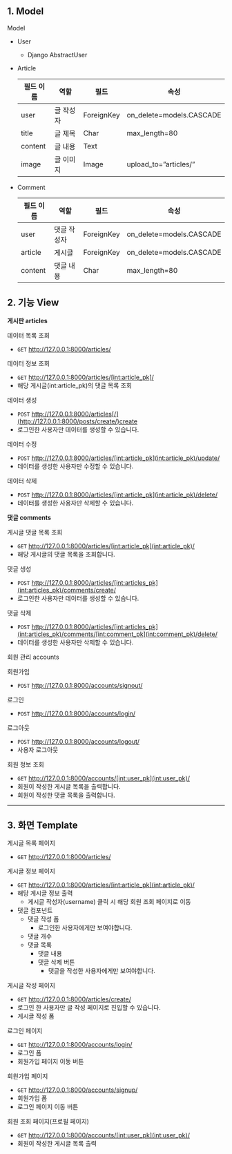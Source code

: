 ## 1. Model

Model 

- User

  - Django AbstractUser

- Article

  | 필드 이름 | 역할      | 필드       | 속성                     |
  | --------- | --------- | ---------- | ------------------------ |
  | user      | 글 작성자 | ForeignKey | on_delete=models.CASCADE |
  | title     | 글 제목   | Char       | max_length=80            |
  | content   | 글 내용   | Text       |                          |
  | image     | 글 이미지 | Image      | upload_to=”articles/”    |



- Comment

  | 필드 이름 | 역할        | 필드       | 속성                     |
  | --------- | ----------- | ---------- | ------------------------ |
  | user      | 댓글 작성자 | ForeignKey | on_delete=models.CASCADE |
  | article   | 게시글      | ForeignKey | on_delete=models.CASCADE |
  | content   | 댓글 내용   | Char       | max_length=80            |



## 2.  기능 View

**게시판 articles**

데이터 목록 조회

- `GET` http://127.0.0.1:8000/articles/

데이터 정보 조회

- `GET` http://127.0.0.1:8000/articles/[int:article_pk]/
- 해당 게시글(int:article_pk)의 댓글 목록 조회

데이터 생성

- `POST` http://127.0.0.1:8000/articles[/](http://127.0.0.1:8000/posts/create/)create
- 로그인한 사용자만 데이터를 생성할 수 있습니다.

데이터 수정

- `POST` http://127.0.0.1:8000/articles/[int:article_pk](int:article_pk)/update/
- 데이터를 생성한 사용자만 수정할 수 있습니다.

데이터 삭제

- `POST` http://127.0.0.1:8000/articles/[int:article_pk](int:article_pk)/delete/
- 데이터를 생성한 사용자만 삭제할 수 있습니다.

**댓글 comments**

게시글 댓글 목록 조회

- `GET` http://127.0.0.1:8000/articles/[int:article_pk](int:article_pk)/
- 해당 게시글의 댓글 목록을 조회합니다.

댓글 생성

- `POST` http://127.0.0.1:8000/articles/[int:articles_pk](int:articles_pk)/comments/create/
- 로그인한 사용자만 데이터를 생성할 수 있습니다.

댓글 삭제

- `POST` http://127.0.0.1:8000/articles/[int:articles_pk](int:articles_pk)/comments/[int:comment_pk](int:comment_pk)/delete/
- 데이터를 생성한 사용자만 삭제할 수 있습니다.

회원 관리 accounts

회원가입

- `POST` http://127.0.0.1:8000/accounts/signout/

로그인

- `POST` http://127.0.0.1:8000/accounts/login/

로그아웃

- `POST` http://127.0.0.1:8000/accounts/logout/
- 사용자 로그아웃

회원 정보 조회

- `GET` http://127.0.0.1:8000/accounts/[int:user_pk](int:user_pk)/
- 회원이 작성한 게시글 목록을 출력합니다.
- 회원이 작성한 댓글 목록을 출력합니다.

------



## 3. 화면 Template

게시글 목록 페이지

- `GET` http://127.0.0.1:8000/articles/

게시글 정보 페이지

- `GET` http://127.0.0.1:8000/articles/[int:article_pk](int:article_pk)/
- 해당 게시글 정보 출력
  - 게시글 작성자(username) 클릭 시 해당 회원 조회 페이지로 이동
- 댓글 컴포넌트
  - 댓글 작성 폼
    - 로그인한 사용자에게만 보여야합니다.
  - 댓글 개수
  - 댓글 목록
    - 댓글 내용
    - 댓글 삭제 버튼
      - 댓글을 작성한 사용자에게만 보여야합니다.

게시글 작성 페이지

- `GET` http://127.0.0.1:8000/articles/create/
- 로그인 한 사용자만 글 작성 페이지로 진입할 수 있습니다.
- 게시글 작성 폼

로그인 페이지

- `GET` http://127.0.0.1:8000/accounts/login/
- 로그인 폼
- 회원가입 페이지 이동 버튼

회원가입 페이지

- `GET` http://127.0.0.1:8000/accounts/signup/
- 회원가입 폼
- 로그인 페이지 이동 버튼

회원 조회 페이지(프로필 페이지)

- `GET` http://127.0.0.1:8000/accounts/[int:user_pk](int:user_pk)/
- 회원이 작성한 게시글 목록 출력

